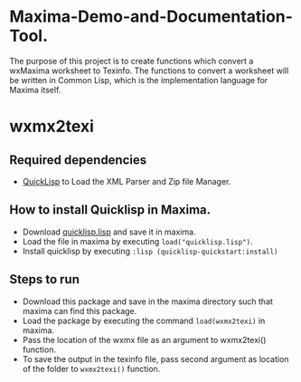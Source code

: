 # Maxima-Demo-and-Documentation-Tool.

The purpose of this project is to create functions which convert a wxMaxima worksheet to Texinfo. The functions to convert a worksheet will be written in Common Lisp, which is the implementation language for Maxima itself.


# wxmx2texi

## Required dependencies 
- [QuickLisp](https://www.quicklisp.org/beta/) to Load the XML Parser and Zip file Manager.

## How to install Quicklisp in Maxima.
- Download [quicklisp.lisp](https://beta.quicklisp.org/quicklisp.lisp) and save it in maxima.
- Load the file in maxima by executing ```load("quicklisp.lisp")```.
- Install quicklisp by executing ```:lisp (quicklisp-quickstart:install)```


## Steps to run
- Download this package and save in the maxima directory such that maxima can find this package.
- Load the package by executing the command ```load(wxmx2texi)``` in maxima. 
- Pass the location of the wxmx file as an argument to wxmx2texi() function.
- To save the output in the texinfo file, pass  second  argument as location of the folder to ```wxmx2texi()``` function. 

